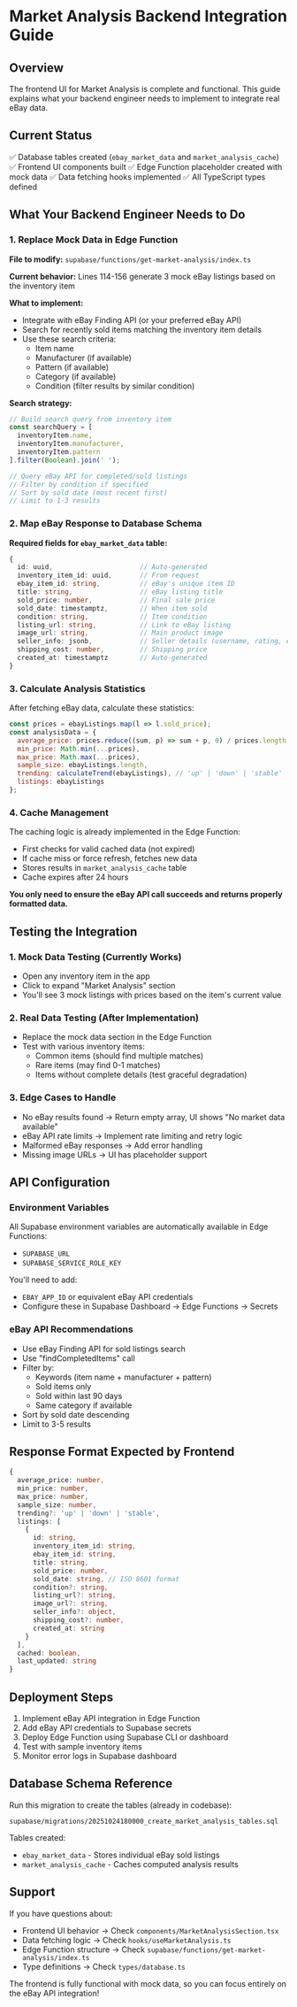 # Market Analysis Backend Integration Guide

## Overview
The frontend UI for Market Analysis is complete and functional. This guide explains what your backend engineer needs to implement to integrate real eBay data.

## Current Status
✅ Database tables created (`ebay_market_data` and `market_analysis_cache`)
✅ Frontend UI components built
✅ Edge Function placeholder created with mock data
✅ Data fetching hooks implemented
✅ All TypeScript types defined

## What Your Backend Engineer Needs to Do

### 1. Replace Mock Data in Edge Function

**File to modify:** `supabase/functions/get-market-analysis/index.ts`

**Current behavior:** Lines 114-156 generate 3 mock eBay listings based on the inventory item

**What to implement:**
- Integrate with eBay Finding API (or your preferred eBay API)
- Search for recently sold items matching the inventory item details
- Use these search criteria:
  - Item name
  - Manufacturer (if available)
  - Pattern (if available)
  - Category (if available)
  - Condition (filter results by similar condition)

**Search strategy:**
```javascript
// Build search query from inventory item
const searchQuery = [
  inventoryItem.name,
  inventoryItem.manufacturer,
  inventoryItem.pattern
].filter(Boolean).join(' ');

// Query eBay API for completed/sold listings
// Filter by condition if specified
// Sort by sold date (most recent first)
// Limit to 1-3 results
```

### 2. Map eBay Response to Database Schema

**Required fields for `ebay_market_data` table:**
```typescript
{
  id: uuid,                      // Auto-generated
  inventory_item_id: uuid,       // From request
  ebay_item_id: string,          // eBay's unique item ID
  title: string,                 // eBay listing title
  sold_price: number,            // Final sale price
  sold_date: timestamptz,        // When item sold
  condition: string,             // Item condition
  listing_url: string,           // Link to eBay listing
  image_url: string,             // Main product image
  seller_info: jsonb,            // Seller details (username, rating, etc.)
  shipping_cost: number,         // Shipping price
  created_at: timestamptz        // Auto-generated
}
```

### 3. Calculate Analysis Statistics

After fetching eBay data, calculate these statistics:

```javascript
const prices = ebayListings.map(l => l.sold_price);
const analysisData = {
  average_price: prices.reduce((sum, p) => sum + p, 0) / prices.length,
  min_price: Math.min(...prices),
  max_price: Math.max(...prices),
  sample_size: ebayListings.length,
  trending: calculateTrend(ebayListings), // 'up' | 'down' | 'stable'
  listings: ebayListings
};
```

### 4. Cache Management

The caching logic is already implemented in the Edge Function:
- First checks for valid cached data (not expired)
- If cache miss or force refresh, fetches new data
- Stores results in `market_analysis_cache` table
- Cache expires after 24 hours

**You only need to ensure the eBay API call succeeds and returns properly formatted data.**

## Testing the Integration

### 1. Mock Data Testing (Currently Works)
- Open any inventory item in the app
- Click to expand "Market Analysis" section
- You'll see 3 mock listings with prices based on the item's current value

### 2. Real Data Testing (After Implementation)
- Replace the mock data section in the Edge Function
- Test with various inventory items:
  - Common items (should find multiple matches)
  - Rare items (may find 0-1 matches)
  - Items without complete details (test graceful degradation)

### 3. Edge Cases to Handle
- No eBay results found → Return empty array, UI shows "No market data available"
- eBay API rate limits → Implement rate limiting and retry logic
- Malformed eBay responses → Add error handling
- Missing image URLs → UI has placeholder support

## API Configuration

### Environment Variables
All Supabase environment variables are automatically available in Edge Functions:
- `SUPABASE_URL`
- `SUPABASE_SERVICE_ROLE_KEY`

You'll need to add:
- `EBAY_APP_ID` or equivalent eBay API credentials
- Configure these in Supabase Dashboard → Edge Functions → Secrets

### eBay API Recommendations
- Use eBay Finding API for sold listings search
- Use "findCompletedItems" call
- Filter by:
  - Keywords (item name + manufacturer + pattern)
  - Sold items only
  - Sold within last 90 days
  - Same category if available
- Sort by sold date descending
- Limit to 3-5 results

## Response Format Expected by Frontend

```typescript
{
  average_price: number,
  min_price: number,
  max_price: number,
  sample_size: number,
  trending?: 'up' | 'down' | 'stable',
  listings: [
    {
      id: string,
      inventory_item_id: string,
      ebay_item_id: string,
      title: string,
      sold_price: number,
      sold_date: string, // ISO 8601 format
      condition?: string,
      listing_url?: string,
      image_url?: string,
      seller_info?: object,
      shipping_cost?: number,
      created_at: string
    }
  ],
  cached: boolean,
  last_updated: string
}
```

## Deployment Steps

1. Implement eBay API integration in Edge Function
2. Add eBay API credentials to Supabase secrets
3. Deploy Edge Function using Supabase CLI or dashboard
4. Test with sample inventory items
5. Monitor error logs in Supabase dashboard

## Database Schema Reference

Run this migration to create the tables (already in codebase):
```
supabase/migrations/20251024180000_create_market_analysis_tables.sql
```

Tables created:
- `ebay_market_data` - Stores individual eBay sold listings
- `market_analysis_cache` - Caches computed analysis results

## Support

If you have questions about:
- Frontend UI behavior → Check `components/MarketAnalysisSection.tsx`
- Data fetching logic → Check `hooks/useMarketAnalysis.ts`
- Edge Function structure → Check `supabase/functions/get-market-analysis/index.ts`
- Type definitions → Check `types/database.ts`

The frontend is fully functional with mock data, so you can focus entirely on the eBay API integration!
